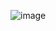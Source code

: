 ![image](https://github.com/Ireal-ai/SQLAcademyTaskSolution/assets/82309024/81c4ac78-3315-4afc-ae2c-14d97997284e)
